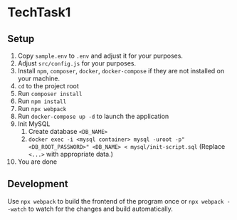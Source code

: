 # TechTask1

## Setup
1. Copy `sample.env` to `.env` and adjust it for your purposes.
2. Adjust `src/config.js` for your purposes.
3. Install `npm`, `composer`, `docker`, `docker-compose` if they are not installed on your machine.
4. `cd` to the project root
5. Run `composer install`
6. Run `npm install`
7. Run `npx webpack`
8. Run `docker-compose up -d` to launch the application
9. Init MySQL
   1. Create database `<DB_NAME>`
   2. `docker exec -i <mysql container> mysql -uroot -p"<DB_ROOT_PASSWORD>" <DB_NAME> < mysql/init-script.sql` (Replace `<...>` with appropriate data.)
9. You are done

## Development

Use `npx webpack` to build the frontend of the program once or `npx webpack --watch` to watch for the changes and build automatically.
